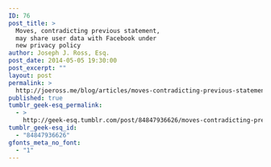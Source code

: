 ```yaml
---
ID: 76
post_title: >
  Moves, contradicting previous statement,
  may share user data with Facebook under
  new privacy policy
author: Joseph J. Ross, Esq.
post_date: 2014-05-05 19:30:00
post_excerpt: ""
layout: post
permalink: >
  http://joeross.me/blog/articles/moves-contradicting-previous-statement-may-share/
published: true
tumblr_geek-esq_permalink:
  - >
    http://geek-esq.tumblr.com/post/84847936626/moves-contradicting-previous-statement-may-share
tumblr_geek-esq_id:
  - "84847936626"
gfonts_meta_no_font:
  - "1"
---
```

